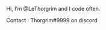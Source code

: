 Hi, I’m @LeThorgrim and I code often.

Contact : Thorgrim#9999 on discord

<!---
LeThorgrim/LeThorgrim is a ✨ special ✨ repository because its `README.md` (this file) appears on your GitHub profile.
You can click the Preview link to take a look at your changes.
--->
